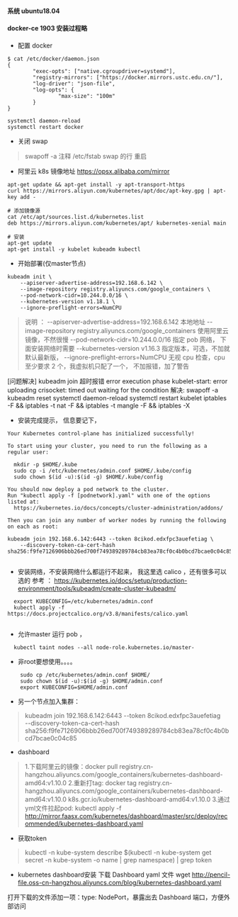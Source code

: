 #### 系统 ubuntu18.04 

#### docker-ce 1903  安装过程略

+ 配置 docker

```
$ cat /etc/docker/daemon.json 
{
        "exec-opts": ["native.cgroupdriver=systemd"],
        "registry-mirrors": ["https://docker.mirrors.ustc.edu.cn/"],
        "log-driver": "json-file",
        "log-opts": {
                "max-size": "100m"
        }
}

systemctl daemon-reload
systemctl restart docker

```

+ 关闭 swap  

> swapoff -a
> 注释 /etc/fstab swap 的行
> 重启


+ 阿里云 k8s 镜像地址 https://opsx.alibaba.com/mirror

``` 
apt-get update && apt-get install -y apt-transport-https
curl https://mirrors.aliyun.com/kubernetes/apt/doc/apt-key.gpg | apt-key add - 

# 添加镜像源
cat /etc/apt/sources.list.d/kubernetes.list
deb https://mirrors.aliyun.com/kubernetes/apt/ kubernetes-xenial main

# 安装
apt-get update
apt-get install -y kubelet kubeadm kubectl
```

+ 开始部署(仅master节点)
```
kubeadm init \
    --apiserver-advertise-address=192.168.6.142 \    
    --image-repository registry.aliyuncs.com/google_containers \
    --pod-network-cidr=10.244.0.0/16 \
    --kubernetes-version v1.18.1 \
    --ignore-preflight-errors=NumCPU 
```  

> 说明 ：
> --apiserver-advertise-address=192.168.6.142   本地地址
> --image-repository registry.aliyuncs.com/google_containers 使用阿里云镜像，不然很慢
> --pod-network-cidr=10.244.0.0/16 指定 pob 网络， 下面安装网络时需要
> --kubernetes-version v1.16.3  指定版本，可选，不加就默认最新版，
> --ignore-preflight-errors=NumCPU  无视 cpu 检查，cpu 至少要求 2 个，我虚拟机只配了一个， 不加报错，加了警告

[问题解决]
kubeadm join 超时报错 error execution phase kubelet-start: error uploading crisocket: timed out waiting for the condition
解决:
swapoff -a
kubeadm reset
systemctl daemon-reload
systemctl restart kubelet
iptables -F && iptables -t nat -F && iptables -t mangle -F && iptables -X


+ 安装完成提示， 信息要记下，
```
Your Kubernetes control-plane has initialized successfully!

To start using your cluster, you need to run the following as a regular user:

  mkdir -p $HOME/.kube
  sudo cp -i /etc/kubernetes/admin.conf $HOME/.kube/config
  sudo chown $(id -u):$(id -g) $HOME/.kube/config

You should now deploy a pod network to the cluster.
Run "kubectl apply -f [podnetwork].yaml" with one of the options listed at:
  https://kubernetes.io/docs/concepts/cluster-administration/addons/

Then you can join any number of worker nodes by running the following on each as root:

kubeadm join 192.168.6.142:6443 --token 8cikod.edxfpc3auefetiag \
    --discovery-token-ca-cert-hash sha256:f9fe7126906bbb26ed700f749389289784cb83ea78cf0c4b0bcd7bcae0c04c85 


```




+ 安装网络，不安装网络什么都运行不起来， 我这里选  calico ，还有很多可以选的
参考 ： https://kubernetes.io/docs/setup/production-environment/tools/kubeadm/create-cluster-kubeadm/

```
  export KUBECONFIG=/etc/kubernetes/admin.conf
  kubectl apply -f https://docs.projectcalico.org/v3.8/manifests/calico.yaml
   

```

+ 允许master 运行 pob ， 

```
  kubectl taint nodes --all node-role.kubernetes.io/master-
```


+  非root要想使用。。。。

```
    sudo cp /etc/kubernetes/admin.conf $HOME/
    sudo chown $(id -u):$(id -g) $HOME/admin.conf
    export KUBECONFIG=$HOME/admin.conf
```

+  另一个节点加入集群：
> kubeadm join 192.168.6.142:6443 --token 8cikod.edxfpc3auefetiag \
    --discovery-token-ca-cert-hash sha256:f9fe7126906bbb26ed700f749389289784cb83ea78cf0c4b0bcd7bcae0c04c85 


+ dashboard 
> 1.下载阿里云的镜像：docker pull registry.cn-hangzhou.aliyuncs.com/google_containers/kubernetes-dashboard-amd64:v1.10.0
> 2.重新打tag: docker tag registry.cn-hangzhou.aliyuncs.com/google_containers/kubernetes-dashboard-amd64:v1.10.0 k8s.gcr.io/kubernetes-dashboard-amd64:v1.10.0
> 3.通过yml文件拉起pod: kubectl apply -f http://mirror.faasx.com/kubernetes/dashboard/master/src/deploy/recommended/kubernetes-dashboard.yaml

+ 获取token
> kubectl -n kube-system describe $(kubectl -n kube-system get secret -n kube-system -o name | grep namespace) | grep token




+ kubernetes dashboard安装
下载 Dashboard yaml 文件
wget http://pencil-file.oss-cn-hangzhou.aliyuncs.com/blog/kubernetes-dashboard.yaml

打开下载的文件添加一项：type: NodePort，暴露出去 Dashboard 端口，方便外部访问

